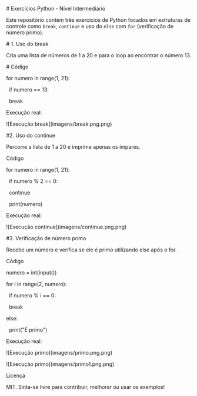 \# Exercícios Python - Nível Intermediário



Este repositório contém três exercícios de Python focados em estruturas de controle como `break`, `continue` e uso do `else` com `for` (verificação de número primo).



\# 1. Uso do break



Cria uma lista de números de 1 a 20 e para o loop ao encontrar o número 13.



\# Código



for numero in range(1, 21):

&nbsp;   if numero == 13:

&nbsp;       break



Execução real:



!\[Execução break](imagens/break.png.png)



\#2. Uso do continue



Percorre a lista de 1 a 20 e imprime apenas os ímpares.



Código



for numero in range(1, 21):

&nbsp;   if numero % 2 == 0:

&nbsp;       continue

&nbsp;   print(numero)



Execução real:



!\[Execução continue](imagens/continue.png.png)



\#3. Verificação de número primo

Recebe um número e verifica se ele é primo utilizando else após o for.



Código



numero = int(input())

for i in range(2, numero):

&nbsp;   if numero % i == 0:

&nbsp;       break

else:

&nbsp;   print("É primo")



Execução real:



!\[Execução primo](imagens/primo.png.png)

!\[Execução primo](imagens/primo1.png.png)



Licença



MIT. Sinta-se livre para contribuir, melhorar ou usar os exemplos!

